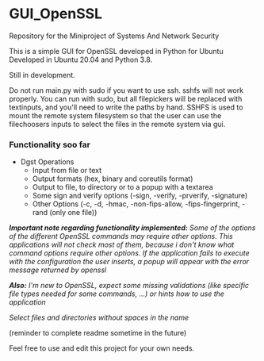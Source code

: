 # GUI_OpenSSL
Repository for the Miniproject of Systems And Network Security


This is a simple GUI for OpenSSL developed in Python for Ubuntu
Developed in Ubuntu 20.04 and Python 3.8.

Still in development.

Do not run main.py with sudo if you want to use ssh. sshfs will not work properly. You can run with sudo, but all filepickers will be replaced with textinputs, and you'll need to write the paths by hand. SSHFS is used to mount the remote system filesystem so that the user can use the filechoosers inputs to select the files in the remote system via gui.

### Functionality soo far
- Dgst Operations
  - Input from file or text
  - Output formats (hex, binary and coreutils format)
  - Output to file, to directory or to a popup with a textarea
  - Some sign and verify options (-sign, -verify, -prverify, -signature)
  - Other Options (-c, -d, -hmac, -non-fips-allow, -fips-fingerprint, -rand (only one file))

***Important note regarding functionality implemented:** Some of the options of the different OpenSSL commands may require other options. This applications will not check most of them, because i don't know what command options require other options. If the application fails to execute with the configuration the user inserts, a popup will appear with the error message returned by openssl*

***Also:** I'm new to OpenSSL, expect some missing validations (like specific file types needed for some commands, ...) or hints how to use the application*


*Select files and directories without spaces in the name*


(reminder to complete readme sometime in the future)

Feel free to use and edit this project for your own needs.
